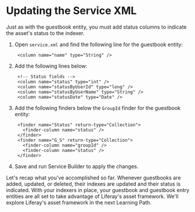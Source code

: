 # Updating the Service XML

Just as with the guestbook entity, you must add status columns to indicate the 
asset's status to the indexer.

1. Open `service.xml` and find the following line for the guestbook entity:

        <column name="name" type="String" />
    
2. Add the following lines below:

        <!-- Status fields -->
        <column name="status" type="int" />
        <column name="statusByUserId" type="long" />
        <column name="statusByUserName" type="String" />
        <column name="statusDate" type="Date" />
    
3. Add the following finders below the `GroupId` finder for the guestbook entity:

        <finder name="Status" return-type="Collection">
          <finder-column name="status" />
        </finder>
        <finder name="G_S" return-type="Collection">
          <finder-column name="groupId" />
          <finder-column name="status" />
        </finder>
    
4. Save and run Service Builder to apply the changes.

Let's recap what you've accomplished so far. Whenever guestbooks are added,
updated, or deleted, their indexes are updated and their status is indicated. 
With your indexers in place, your guestbook and guestbook entry entities are 
all set to take advantage of Liferay's asset framework. We'll explore Liferay's 
asset framework in the next Learning Path.